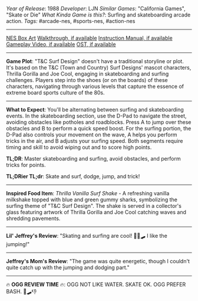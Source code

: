 *Year of Release*: 1988
*Developer*: LJN
*Similar Games*: "California Games", "Skate or Die"
*What Kinda Game is this?*: Surfing and skateboarding arcade action.
*Tags:* #arcade-nes, #sports-nes, #action-nes

---
[NES Box Art](https://www.google.com/search?tbm=isch&q=NES+Box+Art+T%26C+Surf+Design) 
[Walkthrough, if available](https://www.google.com/search?q=Walkthrough+NES+T%26C+Surf+Design)
[Instruction Manual, if available](https://www.google.com/search?q=NES+Instruction+Manual+T%26C+Surf+Design)
[Gameplay Video, if available](https://www.youtube.com/results?search_query=gameplay+NES+T%26C+Surf+Design) 
[OST, if available](https://www.youtube.com/results?search_query=gameplay+NES+T%26C+Surf+Design+OST)

- - -
**Game Plot**: "T&C Surf Design" doesn't have a traditional storyline or plot. It's based on the T&C (Town and Country) Surf Designs' mascot characters, Thrilla Gorilla and Joe Cool, engaging in skateboarding and surfing challenges. Players step into the shoes (or on the boards) of these characters, navigating through various levels that capture the essence of extreme board sports culture of the 80s.

- - -
**What to Expect**: You'll be alternating between surfing and skateboarding events. In the skateboarding section, use the D-Pad to navigate the street, avoiding obstacles like potholes and roadblocks. Press A to jump over these obstacles and B to perform a quick speed boost. For the surfing portion, the D-Pad also controls your movement on the wave, A helps you perform tricks in the air, and B adjusts your surfing speed. Both segments require timing and skill to avoid wiping out and to score high points.

**TL;DR**: Master skateboarding and surfing, avoid obstacles, and perform tricks for points.

**TL;DRier TL;dr**: Skate and surf, dodge, jump, and trick!

---
**Inspired Food Item**: *Thrilla Vanilla Surf Shake* - A refreshing vanilla milkshake topped with blue and green gummy sharks, symbolizing the surfing theme of "T&C Surf Design". The shake is served in a collector's glass featuring artwork of Thrilla Gorilla and Joe Cool catching waves and shredding pavements.

---
**Lil' Jeffrey's Review**: "Skating and surfing are cool! 🏄‍♂️🛹 I like the jumping!"

---
**Jeffrey's Mom's Review**: "The game was quite energetic, though I couldn't quite catch up with the jumping and dodging part."

---
🔥 **OGG REVIEW TIME** 🔥: OGG NOT LIKE WATER. SKATE OK. OGG PREFER BASH. 🌊🛹👎